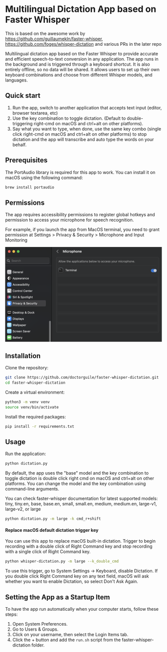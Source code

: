 # Multilingual Dictation App based on Faster Whisper

This is based on the awesome work by https://github.com/guillaumekln/faster-whisper, https://github.com/foges/whisper-dictation and various PRs in the later repo

Multilingual dictation app based on the Faster Whisper to provide accurate and efficient speech-to-text conversion in any application. The app runs in the background and is triggered through a keyboard shortcut. It is also entirely offline, so no data will be shared. It allows users to set up their own keyboard combinations and choose from different Whisper models, and languages.

## Quick start
1. Run the app, switch to another application that accepts text input (editor, browser textarea, etc)
2. Use the key combination to toggle dictation.
(Default to double-triggering right-cmd on macOS and ctrl+alt on other platforms).
3. Say what you want to type, when done, use the same key combo (single click right-cmd on macOS and ctrl+alt on other platforms) to stop dictation and the app will transcribe and auto type the words on your behalf.

## Prerequisites
The PortAudio library is required for this app to work. You can install it on macOS using the following command:

```bash
brew install portaudio
```

## Permissions
The app requires accessibility permissions to register global hotkeys and permission to access your microphone for speech recognition.

For example, if you launch the app from MacOS terminal, you need to grant permission at Settings > Privacy & Security > Microphone
and Input Monitoring

![macos > settings > privacy security > microphone](macos-privacy-security-microphone.png)

## Installation
Clone the repository:

```bash
git clone https://github.com/doctorguile/faster-whisper-dictation.git
cd faster-whisper-dictation
```

Create a virtual environment:

```bash
python3 -m venv venv
source venv/bin/activate
```

Install the required packages:

```bash
pip install -r requirements.txt
```

## Usage
Run the application:

```bash
python dictation.py
```

By default, the app uses the "base" model and the key combination to toggle dictation is double click right cmd on macOS and ctrl+alt on other platforms. You can change the model and the key combination using command-line arguments.

You can check faster-whisper documentation for latest supported models: tiny, tiny.en, base, base.en, small, small.en, medium, medium.en, large-v1, large-v2, or large


```bash
python dictation.py -m large -k cmd_r+shift
```

#### Replace macOS default dictation trigger key
You can use this app to replace macOS built-in dictation. Trigger to begin recording with a double click of Right Command key and stop recording with a single click of Right Command key.
```bash
python whisper-dictation.py -m large --k_double_cmd 
```
To use this trigger, go to System Settings -> Keyboard, disable Dictation. If you double click Right Command key on any text field, macOS will ask whether you want to enable Dictation, so select Don't Ask Again.

## Setting the App as a Startup Item
To have the app run automatically when your computer starts, follow these steps:

 1. Open System Preferences.
 2. Go to Users & Groups.
 3. Click on your username, then select the Login Items tab.
 4. Click the + button and add the `run.sh` script from the faster-whisper-dictation folder.
